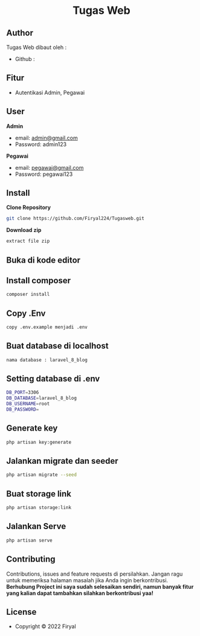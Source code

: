 <h1 align="center">Tugas Web</h1>

## Author

Tugas Web dibaut oleh :

- Github : <a href="https://github.com/Firyal224/Tugasweb.git
">  </a>


## Fitur 

- Autentikasi Admin, Pegawai

## User

**Admin**

- email: admin@gmail.com
- Password: admin123

**Pegawai**

- email: pegawai@gmail.com
- Password: pegawai123


## Install

**Clone Repository**

```bash
git clone https://github.com/Firyal224/Tugasweb.git
```

**Download zip**

```bash
extract file zip
```

## Buka di kode editor


## Install composer

```bash
composer install
```

## Copy .Env

```bash
copy .env.example menjadi .env
```

## Buat database di localhost 

```bash
nama database : laravel_8_blog
```

## Setting database di .env

```bash
DB_PORT=3306
DB_DATABASE=laravel_8_blog
DB_USERNAME=root
DB_PASSWORD=
```

## Generate key

```bash
php artisan key:generate
```

## Jalankan migrate dan seeder

```bash
php artisan migrate --seed
```

## Buat storage link

```bash
php artisan storage:link
```

## Jalankan Serve

```bash
php artisan serve
```

## Contributing

Contributions, issues and feature requests di persilahkan.
Jangan ragu untuk memeriksa halaman masalah jika Anda ingin berkontribusi. **Berhubung Project ini saya sudah selesaikan sendiri, namun banyak fitur yang kalian dapat tambahkan silahkan berkontribusi yaa!**

## License

- Copyright © 2022 Firyal
